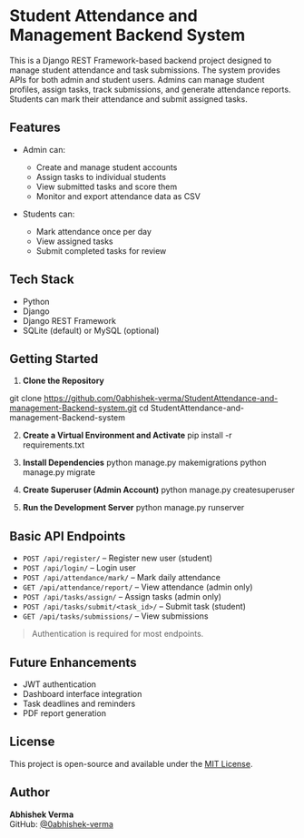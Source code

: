 # Student Attendance and Management Backend System

This is a Django REST Framework-based backend project designed to manage student attendance and task submissions. The system provides APIs for both admin and student users. Admins can manage student profiles, assign tasks, track submissions, and generate attendance reports. Students can mark their attendance and submit assigned tasks.

## Features

- Admin can:
  - Create and manage student accounts
  - Assign tasks to individual students
  - View submitted tasks and score them
  - Monitor and export attendance data as CSV

- Students can:
  - Mark attendance once per day
  - View assigned tasks
  - Submit completed tasks for review

## Tech Stack

- Python
- Django
- Django REST Framework
- SQLite (default) or MySQL (optional)

## Getting Started

1. **Clone the Repository**

git clone https://github.com/0abhishek-verma/StudentAttendance-and-management-Backend-system.git
cd StudentAttendance-and-management-Backend-system


2. **Create a Virtual Environment and Activate**
pip install -r requirements.txt

3. **Install Dependencies**
python manage.py makemigrations
python manage.py migrate


5. **Create Superuser (Admin Account)**
python manage.py createsuperuser


6. **Run the Development Server**
python manage.py runserver


## Basic API Endpoints

- `POST /api/register/` – Register new user (student)
- `POST /api/login/` – Login user
- `POST /api/attendance/mark/` – Mark daily attendance
- `GET /api/attendance/report/` – View attendance (admin only)
- `POST /api/tasks/assign/` – Assign tasks (admin only)
- `POST /api/tasks/submit/<task_id>/` – Submit task (student)
- `GET /api/tasks/submissions/` – View submissions

> Authentication is required for most endpoints.

## Future Enhancements

- JWT authentication
- Dashboard interface integration
- Task deadlines and reminders
- PDF report generation

## License

This project is open-source and available under the [MIT License](LICENSE).

## Author

**Abhishek Verma**  
GitHub: [@0abhishek-verma](https://github.com/0abhishek-verma)

